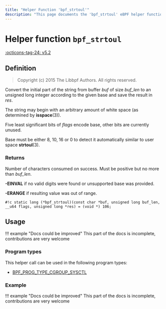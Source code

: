 ```yaml
---
title: "Helper Function 'bpf_strtoul'"
description: "This page documents the 'bpf_strtoul' eBPF helper function, including its defintion, usage, program types that can use it, and examples."
---
```

# Helper function `bpf_strtoul`

<!-- [FEATURE_TAG](bpf_strtoul) -->
[:octicons-tag-24: v5.2](https://github.com/torvalds/linux/commit/d7a4cb9b6705a89937d12c8158a35a3145dc967a)
<!-- [/FEATURE_TAG] -->

## Definition

> Copyright (c) 2015 The Libbpf Authors. All rights reserved.


<!-- [HELPER_FUNC_DEF] -->
Convert the initial part of the string from buffer _buf_ of size _buf_len_ to an unsigned long integer according to the given base and save the result in _res_.

The string may begin with an arbitrary amount of white space (as determined by **isspace**(3)).

Five least significant bits of _flags_ encode base, other bits are currently unused.

Base must be either 8, 10, 16 or 0 to detect it automatically similar to user space **strtoul**(3).

### Returns

Number of characters consumed on success. Must be positive but no more than _buf_len_.

**-EINVAL** if no valid digits were found or unsupported base was provided.

**-ERANGE** if resulting value was out of range.

`#!c static long (*bpf_strtoul)(const char *buf, unsigned long buf_len, __u64 flags, unsigned long *res) = (void *) 106;`
<!-- [/HELPER_FUNC_DEF] -->

## Usage

!!! example "Docs could be improved"
    This part of the docs is incomplete, contributions are very welcome

### Program types

This helper call can be used in the following program types:

<!-- DO NOT EDIT MANUALLY -->
<!-- [HELPER_FUNC_PROG_REF] -->
 * [BPF_PROG_TYPE_CGROUP_SYSCTL](../program-type/BPF_PROG_TYPE_CGROUP_SYSCTL.md)
<!-- [/HELPER_FUNC_PROG_REF] -->

### Example

!!! example "Docs could be improved"
    This part of the docs is incomplete, contributions are very welcome
